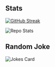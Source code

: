 <!---
## Intro

- 👋 Hi, I’m @LittleCornerDev!  I am a Senior Software Engineer, with 10+ years experience as a full stack web developer.
- 🌱 I’ve also done cross-platform mobile app development using Xamarin.Forms, Unity, and C#.
- 👀 I’m also very interested in automated translation, AR, and OCR technology.
- 💞️ I’m looking to collaborate on fun and relevant projects in the arts/music/media/entertainment/gaming/travel/food/e-commerce industries.

- 📫 How to reach me ...
--->

## Stats
[![GitHub Streak](https://github-readme-streak-stats.herokuapp.com?user=LittleCornerDev&theme=tokyonight-duo&hide_border=true&date_format=%5BY%20%5DM%20j&mode=weekly)](https://git.io/streak-stats)

![Repo Stats](https://github-readme-stats.vercel.app/api?username=littlecornerdev&show_icons=true&hide_rank=true&theme=tokyonight&bg_color=00000000&hide_border=true)

<!-- ![Top Langs](https://github-readme-stats.vercel.app/api/top-langs/?username=LittleCornerDev&layout=pie)-->


## Random Joke
![Jokes Card](https://readme-jokes.vercel.app/api?hideBoder&theme=tokyonight)

<!---
LittleCornerDev/LittleCornerDev is a ✨ special ✨ repository because its `README.md` (this file) appears on your GitHub profile.
You can click the Preview link to take a look at your changes.
--->
